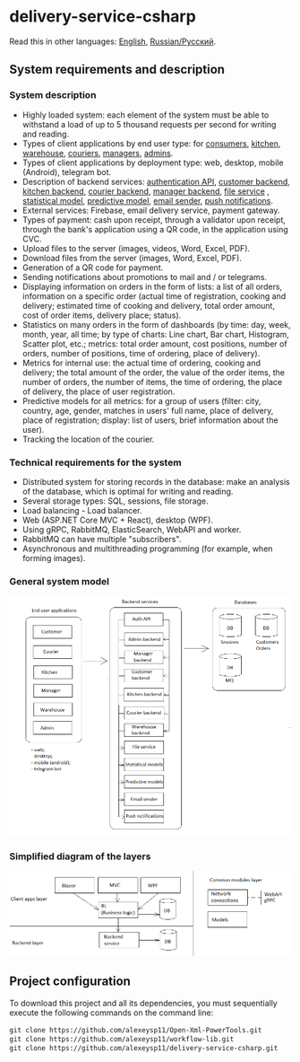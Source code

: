 # delivery-service-csharp 

Read this in other languages: [English](README.md), [Russian/Русский](README.ru.md). 

## System requirements and description

### System description

- Highly loaded system: each element of the system must be able to withstand a load of up to 5 thousand requests per second for writing and reading.
- Types of client applications by end user type: for [consumers](docs/frontend/customerclient.md), [kitchen](docs/frontend/kitchenclient.md), [warehouse](docs/frontend/warehouseclient..md), [couriers](docs/frontend/courierclient.md), [managers](docs/frontend/managerclient.md), [admins](docs/frontend/adminclient.md).
- Types of client applications by deployment type: web, desktop, mobile (Android), telegram bot.
- Description of backend services: [authentication API](docs/backend/authapi.md), [customer backend](docs/backend/customerbackend.md), [kitchen backend](docs/backend/kitchenbackend.md), [courier backend](docs/backend/courierbackend.md), [manager backend](docs/backend/managerbackend.md), [file service](docs/backend/fileservice.md) , [statistical model](docs/backend/statisticalmodel.md), [predictive model](docs/backend/predictivemodel.md), [email sender](docs/backend/emailsender.md), [ push notifications](docs/backend/pushnotifications.md).
- External services: Firebase, email delivery service, payment gateway.
- Types of payment: cash upon receipt, through a validator upon receipt, through the bank's application using a QR code, in the application using CVC.
- Upload files to the server (images, videos, Word, Excel, PDF).
- Download files from the server (images, Word, Excel, PDF).
- Generation of a QR code for payment.
- Sending notifications about promotions to mail and / or telegrams.
- Displaying information on orders in the form of lists: a list of all orders, information on a specific order (actual time of registration, cooking and delivery; estimated time of cooking and delivery, total order amount, cost of order items, delivery place; status).
- Statistics on many orders in the form of dashboards (by time: day, week, month, year, all time; by type of charts: Line chart, Bar chart, Histogram, Scatter plot, etc.; metrics: total order amount, cost positions, number of orders, number of positions, time of ordering, place of delivery).
- Metrics for internal use: the actual time of ordering, cooking and delivery; the total amount of the order, the value of the order items, the number of orders, the number of items, the time of ordering, the place of delivery, the place of user registration.
- Predictive models for all metrics: for a group of users (filter: city, country, age, gender, matches in users' full name, place of delivery, place of registration; display: list of users, brief information about the user).
- Tracking the location of the courier.

### Technical requirements for the system

- Distributed system for storing records in the database: make an analysis of the database, which is optimal for writing and reading.
- Several storage types: SQL, sessions, file storage.
- Load balancing - Load balancer.
- Web (ASP.NET Core MVC + React), desktop (WPF).
- Using gRPC, RabbitMQ, ElasticSearch, WebAPI and worker.
- RabbitMQ can have multiple "subscribers".
- Asynchronous and multithreading programming (for example, when forming images).

### General system model

![system_overall](docs/img/system_overall.png)

### Simplified diagram of the layers 

![layers_simplified](docs/img/layers_simplified.png)

## Project configuration

To download this project and all its dependencies, you must sequentially execute the following commands on the command line:
```
git clone https://github.com/alexeysp11/Open-Xml-PowerTools.git 
git clone https://github.com/alexeysp11/workflow-lib.git
git clone https://github.com/alexeysp11/delivery-service-csharp.git
```
